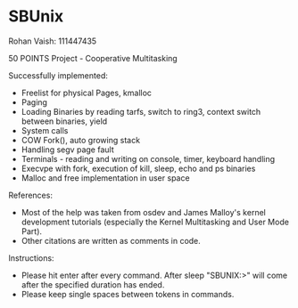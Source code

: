 # SBUnix
Rohan Vaish: 111447435

50 POINTS Project - Cooperative Multitasking

Successfully implemented:

- Freelist for physical Pages, kmalloc
- Paging
- Loading Binaries by reading tarfs, switch to ring3, context switch between binaries, yield
- System calls
- COW Fork(), auto growing stack
- Handling segv page fault
- Terminals - reading and writing on console, timer, keyboard handling
- Execvpe with fork, execution of kill, sleep, echo and ps binaries
- Malloc and free implementation in user space


References:
- Most of the help was taken from osdev and James Malloy's kernel development tutorials (especially the Kernel Multitasking and User Mode Part). 
- Other citations are written as comments in code.

Instructions:
- Please hit enter after every command. After sleep "SBUNIX:>" will come after the specified duration has ended.
- Please keep single spaces between tokens in commands.

